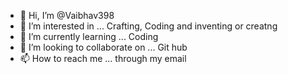 - 👋 Hi, I’m @Vaibhav398
- 👀 I’m interested in ... Crafting, Coding and inventing or creatng
- 🌱 I’m currently learning ... Coding
- 💞️ I’m looking to collaborate on ... Git hub
- 📫 How to reach me ... through my email 

<!---
Vaibhav398/Vaibhav398 is a ✨ special ✨ repository because its `README.md` (this file) appears on your GitHub profile.
You can click the Preview link to take a look at your changes.
--->
